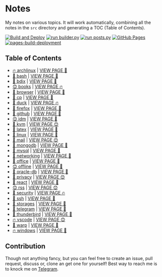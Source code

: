 # Notes

My notes on various topics. It will work automatically, combining all the notes in the `src` directory and generating a TOC (Table of Contents).

[![Build and Deploy](https://github.com/SharafatKarim/notes/actions/workflows/action.yml/badge.svg)](https://github.com/SharafatKarim/notes/actions/workflows/action.yml)
[![run builder.py](https://github.com/SharafatKarim/notes/actions/workflows/action.yml/badge.svg)](https://github.com/SharafatKarim/notes/actions/workflows/action.yml)
[![run posts.py](https://github.com/SharafatKarim/notes/actions/workflows/posts.yml/badge.svg)](https://github.com/SharafatKarim/notes/actions/workflows/posts.yml)
[![GitHub Pages](https://github.com/SharafatKarim/notes/actions/workflows/gh-pages.yml/badge.svg)](https://github.com/SharafatKarim/notes/actions/workflows/gh-pages.yml)
[![pages-build-deployment](https://github.com/SharafatKarim/notes/actions/workflows/pages/pages-build-deployment/badge.svg)](https://github.com/SharafatKarim/notes/actions/workflows/pages/pages-build-deployment)


## Table of Contents

- [🔥 archlinux](src/archlinux.md) | <a href='https://sharafat.is-a.dev/notes/archlinux' target='_blank'>VIEW PAGE 🍕</a>
- [👾 bash](src/bash.md) | <a href='https://sharafat.is-a.dev/notes/bash' target='_blank'>VIEW PAGE 🍕</a>
- [🚀 bdix](src/bdix.md) | <a href='https://sharafat.is-a.dev/notes/bdix' target='_blank'>VIEW PAGE 🎸</a>
- [😊 books](src/books.md) | <a href='https://sharafat.is-a.dev/notes/books' target='_blank'>VIEW PAGE 🔥</a>
- [🚀 browser](src/browser.md) | <a href='https://sharafat.is-a.dev/notes/browser' target='_blank'>VIEW PAGE 🎸</a>
- [🍕 cp](src/cp.md) | <a href='https://sharafat.is-a.dev/notes/cp' target='_blank'>VIEW PAGE 🍕</a>
- [🎉 duck](src/duck.md) | <a href='https://sharafat.is-a.dev/notes/duck' target='_blank'>VIEW PAGE 🔥</a>
- [🌈 firefox](src/firefox.md) | <a href='https://sharafat.is-a.dev/notes/firefox' target='_blank'>VIEW PAGE 👾</a>
- [🎉 github](src/github.md) | <a href='https://sharafat.is-a.dev/notes/github' target='_blank'>VIEW PAGE 🎸</a>
- [😊 idm](src/idm.md) | <a href='https://sharafat.is-a.dev/notes/idm' target='_blank'>VIEW PAGE 🌈</a>
- [🎉 kvm](src/kvm.md) | <a href='https://sharafat.is-a.dev/notes/kvm' target='_blank'>VIEW PAGE 😊</a>
- [🌟 latex](src/latex.md) | <a href='https://sharafat.is-a.dev/notes/latex' target='_blank'>VIEW PAGE 🌈</a>
- [🌈 linux](src/linux.md) | <a href='https://sharafat.is-a.dev/notes/linux' target='_blank'>VIEW PAGE 🚀</a>
- [🚀 mail](src/mail.md) | <a href='https://sharafat.is-a.dev/notes/mail' target='_blank'>VIEW PAGE 😊</a>
- [🤖 mongodb](src/mongodb.md) | <a href='https://sharafat.is-a.dev/notes/mongodb' target='_blank'>VIEW PAGE 🎉</a>
- [🌈 mysql](src/mysql.md) | <a href='https://sharafat.is-a.dev/notes/mysql' target='_blank'>VIEW PAGE 🌈</a>
- [🎉 networking](src/networking.md) | <a href='https://sharafat.is-a.dev/notes/networking' target='_blank'>VIEW PAGE 👾</a>
- [🌈 office](src/office.md) | <a href='https://sharafat.is-a.dev/notes/office' target='_blank'>VIEW PAGE 🎉</a>
- [😊 offline](src/offline.md) | <a href='https://sharafat.is-a.dev/notes/offline' target='_blank'>VIEW PAGE 🍕</a>
- [🚀 oracle-db](src/oracle-db.md) | <a href='https://sharafat.is-a.dev/notes/oracle-db' target='_blank'>VIEW PAGE 🎉</a>
- [🚀 privacy](src/privacy.md) | <a href='https://sharafat.is-a.dev/notes/privacy' target='_blank'>VIEW PAGE 😊</a>
- [👾 react](src/react.md) | <a href='https://sharafat.is-a.dev/notes/react' target='_blank'>VIEW PAGE 🍕</a>
- [😊 rss](src/rss.md) | <a href='https://sharafat.is-a.dev/notes/rss' target='_blank'>VIEW PAGE 😊</a>
- [👾 security](src/security.md) | <a href='https://sharafat.is-a.dev/notes/security' target='_blank'>VIEW PAGE 🔥</a>
- [🤖 ssh](src/ssh.md) | <a href='https://sharafat.is-a.dev/notes/ssh' target='_blank'>VIEW PAGE 🎸</a>
- [🌟 storages](src/storages.md) | <a href='https://sharafat.is-a.dev/notes/storages' target='_blank'>VIEW PAGE 🚀</a>
- [🎸 telegram](src/telegram.md) | <a href='https://sharafat.is-a.dev/notes/telegram' target='_blank'>VIEW PAGE 👾</a>
- [🎸 thunderbird](src/thunderbird.md) | <a href='https://sharafat.is-a.dev/notes/thunderbird' target='_blank'>VIEW PAGE 🍕</a>
- [🔥 vscode](src/vscode.md) | <a href='https://sharafat.is-a.dev/notes/vscode' target='_blank'>VIEW PAGE 😊</a>
- [🎸 warp](src/warp.md) | <a href='https://sharafat.is-a.dev/notes/warp' target='_blank'>VIEW PAGE 🌟</a>
- [🔥 windows](src/windows.md) | <a href='https://sharafat.is-a.dev/notes/windows' target='_blank'>VIEW PAGE 🎉</a>

## Contribution

Though not anything fancy, but you can feel free to create an issue, pull request, discuss or, clone an get one for yourself!
Best way to reach me is to knock me on [Telegram](https://t.me/SharafatKarim).

